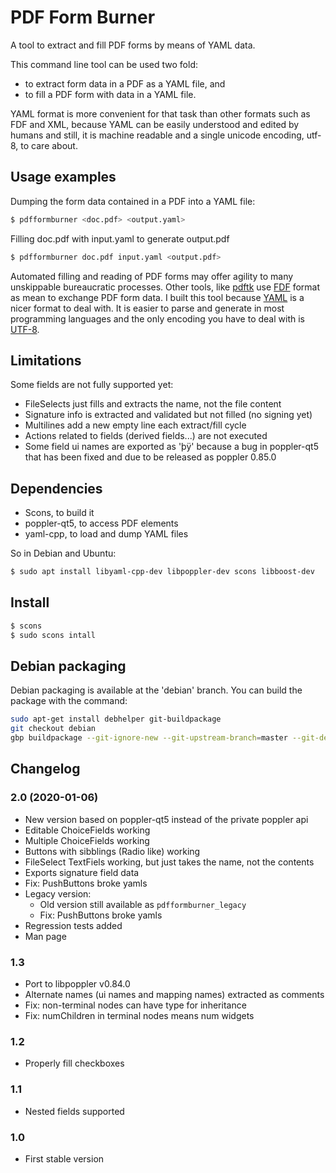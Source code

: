 # PDF Form Burner

A tool to extract and fill PDF forms by means of YAML data.

This command line tool can be used two fold:

- to extract form data in a PDF as a YAML file, and
- to fill a PDF form with data in a YAML file.

YAML format is more convenient for that task than other formats
such as FDF and XML, because
YAML can be easily understood and edited by humans
and still, it is machine readable and
a single unicode encoding, utf-8, to care about.


## Usage examples

Dumping the form data contained in a PDF into a YAML file:

```bash
$ pdfformburner <doc.pdf> <output.yaml>
```

Filling doc.pdf with input.yaml to generate output.pdf

```bash
$ pdfformburner doc.pdf input.yaml <output.pdf>
```

Automated filling and reading of PDF forms may offer agility
to many unskippable bureaucratic processes.
Other tools, like [pdftk] use [FDF] format as mean to exchange PDF form data.
I built this tool because [YAML] is a nicer format to deal with.
It is easier to parse and generate in most programming languages and
the only encoding you have to deal with is [UTF-8].

[pdftk]:(http://www.pdflabs.com/tools/pdftk-the-pdf-toolkit/)
[YAML]:(http://yaml.org)
[FDF]:(http://en.wikipedia.org/wiki/Forms_Data_Format)
[UTF-8]:(http://www.utf8everywhere.org/)

## Limitations

Some fields are not fully supported yet:

- FileSelects just fills and extracts the name, not the file content
- Signature info is extracted and validated but not filled (no signing yet)
- Multilines add a new empty line each extract/fill cycle 
- Actions related to fields (derived fields...) are not executed
- Some field ui names are exported as 'þÿ' because a bug
  in poppler-qt5 that has been fixed and due to be released
  as poppler 0.85.0

## Dependencies

- Scons, to build it
- poppler-qt5, to access PDF elements
- yaml-cpp, to load and dump YAML files

So in Debian and Ubuntu:

```bash
$ sudo apt install libyaml-cpp-dev libpoppler-dev scons libboost-dev
```

## Install

```bash
$ scons
$ sudo scons intall
```

## Debian packaging

Debian packaging is available at the 'debian' branch. You can build the package with the command:

```bash
sudo apt-get install debhelper git-buildpackage
git checkout debian
gbp buildpackage --git-ignore-new --git-upstream-branch=master --git-debian-branch=debian --git-upstream-tag=v1.0
```

## Changelog

### 2.0 (2020-01-06)

- New version based on poppler-qt5 instead of the private poppler api
- Editable ChoiceFields working
- Multiple ChoiceFields working
- Buttons with sibblings (Radio like) working
- FileSelect TextFiels working, but just takes the name, not the contents
- Exports signature field data
- Fix: PushButtons broke yamls
- Legacy version:
	- Old version still available as `pdfformburner_legacy`
	- Fix: PushButtons broke yamls
- Regression tests added
- Man page

### 1.3

- Port to libpoppler v0.84.0
- Alternate names (ui names and mapping names) extracted as comments
- Fix: non-terminal nodes can have type for inheritance
- Fix: numChildren in terminal nodes means num widgets

### 1.2

- Properly fill checkboxes

### 1.1

- Nested fields supported

### 1.0

- First stable version









